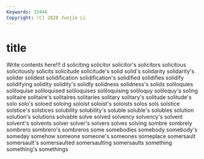 ```yaml
---
Keywords: 15946
Copyright: (C) 2020 Junjie Li
---
```


# title

Write contents here!!!
d 
soliciting 
solicitor 
solicitor's 
solicitors 
solicitous
solicitously 
solicits 
solicitude 
solicitude's 
solid 
solid's 
solidarity 
solidarity's 
solider 
solidest
solidification 
solidification's 
solidified 
solidifies 
solidify 
solidifying 
solidity 
solidity's 
solidly 
solidness
solidness's 
solids 
soliloquies 
soliloquise 
soliloquised 
soliloquises 
soliloquising 
soliloquy 
soliloquy's 
soling
solitaire 
solitaire's 
solitaires 
solitaries 
solitary 
solitary's 
solitude 
solitude's 
solo 
solo's
soloed 
soloing 
soloist 
soloist's 
soloists 
solos 
sols 
solstice 
solstice's 
solstices
solubility 
solubility's 
soluble 
soluble's 
solubles 
solution 
solution's 
solutions 
solvable 
solve
solved 
solvency 
solvency's 
solvent 
solvent's 
solvents 
solver 
solver's 
solvers 
solves
solving 
sombre 
sombrely 
sombrero 
sombrero's 
sombreros 
some 
somebodies 
somebody 
somebody's
someday 
somehow 
someone 
someone's 
someones 
someplace 
somersault 
somersault's 
somersaulted 
somersaulting
somersaults 
something 
something's 
somethings 
